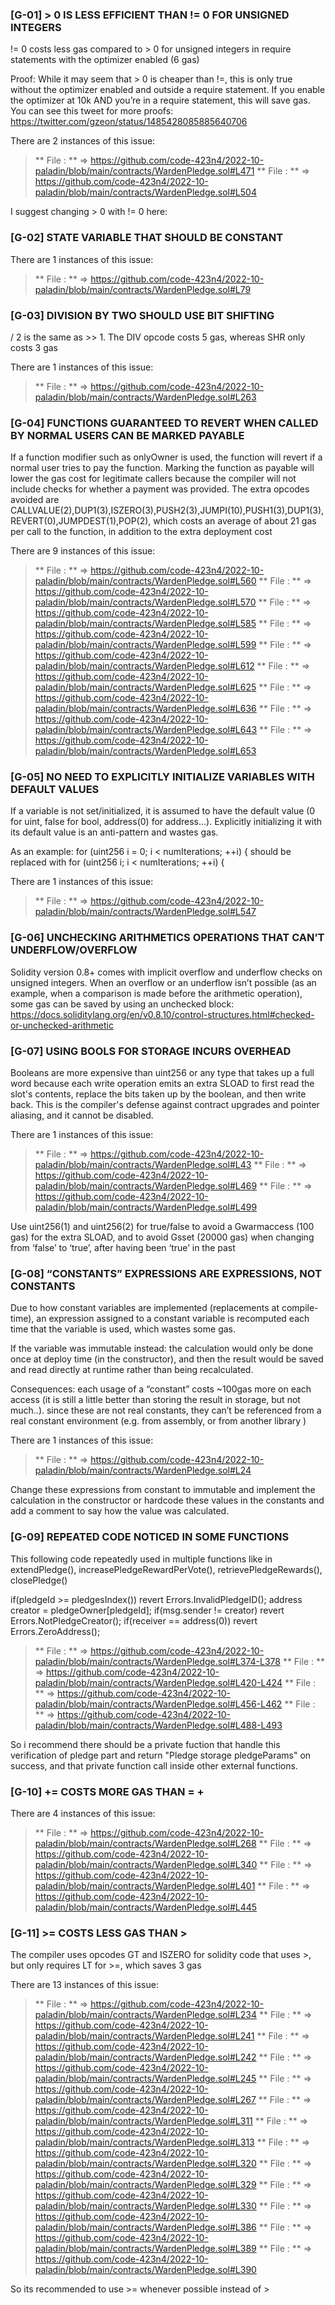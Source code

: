 
### [G-01] > 0 IS LESS EFFICIENT THAN != 0 FOR UNSIGNED INTEGERS 

!= 0 costs less gas compared to > 0 for unsigned integers in require statements with the optimizer enabled (6 gas)

Proof: While it may seem that > 0 is cheaper than !=, this is only true without the optimizer enabled and outside a require statement. If you enable the optimizer at 10k AND you’re in a require statement, this will save gas. You can see this tweet for more proofs: https://twitter.com/gzeon/status/1485428085885640706

There are 2 instances of this issue:
> ** File :  **  => https://github.com/code-423n4/2022-10-paladin/blob/main/contracts/WardenPledge.sol#L471
> ** File :  **  => https://github.com/code-423n4/2022-10-paladin/blob/main/contracts/WardenPledge.sol#L504

I suggest changing > 0 with != 0 here:



### [G-02] STATE VARIABLE THAT SHOULD BE CONSTANT

There are 1 instances of this issue:
> ** File :  **  => https://github.com/code-423n4/2022-10-paladin/blob/main/contracts/WardenPledge.sol#L79


### [G-03] DIVISION BY TWO SHOULD USE BIT SHIFTING
<x> / 2 is the same as <x> >> 1. The DIV opcode costs 5 gas, whereas SHR only costs 3 gas

There are 1 instances of this issue:
> ** File :  **  => https://github.com/code-423n4/2022-10-paladin/blob/main/contracts/WardenPledge.sol#L263



### [G-04] FUNCTIONS GUARANTEED TO REVERT WHEN CALLED BY NORMAL USERS CAN BE MARKED PAYABLE

If a function modifier such as onlyOwner is used, the function will revert if a normal user tries to pay the function. Marking the function as payable will lower the gas cost for legitimate callers because the compiler will not include checks for whether a payment was provided. The extra opcodes avoided are CALLVALUE(2),DUP1(3),ISZERO(3),PUSH2(3),JUMPI(10),PUSH1(3),DUP1(3),REVERT(0),JUMPDEST(1),POP(2), which costs an average of about 21 gas per call to the function, in addition to the extra deployment cost

There are 9 instances of this issue:
> ** File :  **  => https://github.com/code-423n4/2022-10-paladin/blob/main/contracts/WardenPledge.sol#L560
> ** File :  **  => https://github.com/code-423n4/2022-10-paladin/blob/main/contracts/WardenPledge.sol#L570
> ** File :  **  => https://github.com/code-423n4/2022-10-paladin/blob/main/contracts/WardenPledge.sol#L585
> ** File :  **  => https://github.com/code-423n4/2022-10-paladin/blob/main/contracts/WardenPledge.sol#L599
> ** File :  **  => https://github.com/code-423n4/2022-10-paladin/blob/main/contracts/WardenPledge.sol#L612
> ** File :  **  => https://github.com/code-423n4/2022-10-paladin/blob/main/contracts/WardenPledge.sol#L625
> ** File :  **  => https://github.com/code-423n4/2022-10-paladin/blob/main/contracts/WardenPledge.sol#L636
> ** File :  **  => https://github.com/code-423n4/2022-10-paladin/blob/main/contracts/WardenPledge.sol#L643
> ** File :  **  => https://github.com/code-423n4/2022-10-paladin/blob/main/contracts/WardenPledge.sol#L653


### [G-05] NO NEED TO EXPLICITLY INITIALIZE VARIABLES WITH DEFAULT VALUES

If a variable is not set/initialized, it is assumed to have the default value (0 for uint, false for bool, address(0) for address…). Explicitly initializing it with its default value is an anti-pattern and wastes gas.

As an example: for (uint256 i = 0; i < numIterations; ++i) { should be replaced with for (uint256 i; i < numIterations; ++i) {

There are 1 instances of this issue:
> ** File :  **  => https://github.com/code-423n4/2022-10-paladin/blob/main/contracts/WardenPledge.sol#L547





### [G-06] UNCHECKING ARITHMETICS OPERATIONS THAT CAN’T UNDERFLOW/OVERFLOW

Solidity version 0.8+ comes with implicit overflow and underflow checks on unsigned integers. When an overflow or an underflow isn’t possible (as an example, when a comparison is made before the arithmetic operation), some gas can be saved by using an unchecked block: https://docs.soliditylang.org/en/v0.8.10/control-structures.html#checked-or-unchecked-arithmetic




### [G-07] USING BOOLS FOR STORAGE INCURS OVERHEAD

Booleans are more expensive than uint256 or any type that takes up a full word because each write operation emits an extra SLOAD to first read the slot's contents, replace the bits taken up by the boolean, and then write back. This is the compiler's defense against contract upgrades and pointer aliasing, and it cannot be disabled.

There are 1 instances of this issue:
> ** File :  **  => https://github.com/code-423n4/2022-10-paladin/blob/main/contracts/WardenPledge.sol#L43
> ** File :  **  => https://github.com/code-423n4/2022-10-paladin/blob/main/contracts/WardenPledge.sol#L469
> ** File :  **  => https://github.com/code-423n4/2022-10-paladin/blob/main/contracts/WardenPledge.sol#L499

Use uint256(1) and uint256(2) for true/false to avoid a Gwarmaccess (100 gas) for the extra SLOAD, and to avoid Gsset (20000 gas) when changing from ‘false’ to ‘true’, after having been ‘true’ in the past



### [G-08] “CONSTANTS” EXPRESSIONS ARE EXPRESSIONS, NOT CONSTANTS

Due to how constant variables are implemented (replacements at compile-time), an expression assigned to a constant variable is recomputed each time that the variable is used, which wastes some gas.

If the variable was immutable instead: the calculation would only be done once at deploy time (in the constructor), and then the result would be saved and read directly at runtime rather than being recalculated.

Consequences: each usage of a “constant” costs ~100gas more on each access (it is still a little better than storing the result in storage, but not much..). since these are not real constants, they can’t be referenced from a real constant environment (e.g. from assembly, or from another library )

There are 1 instances of this issue:
> ** File :  **  => https://github.com/code-423n4/2022-10-paladin/blob/main/contracts/WardenPledge.sol#L24

Change these expressions from constant to immutable and implement the calculation in the constructor or hardcode these values in the constants and add a comment to say how the value was calculated.


### [G-09] REPEATED CODE NOTICED IN SOME FUNCTIONS

This following code repeatedly used in multiple functions like in extendPledge(), increasePledgeRewardPerVote(), retrievePledgeRewards(), closePledge()

if(pledgeId >= pledgesIndex()) revert Errors.InvalidPledgeID();
        address creator = pledgeOwner[pledgeId];
        if(msg.sender != creator) revert Errors.NotPledgeCreator();
        if(receiver == address(0)) revert Errors.ZeroAddress();

> ** File :  **  => https://github.com/code-423n4/2022-10-paladin/blob/main/contracts/WardenPledge.sol#L374-L378
> ** File :  **  => https://github.com/code-423n4/2022-10-paladin/blob/main/contracts/WardenPledge.sol#L420-L424
> ** File :  **  => https://github.com/code-423n4/2022-10-paladin/blob/main/contracts/WardenPledge.sol#L456-L462
> ** File :  **  => https://github.com/code-423n4/2022-10-paladin/blob/main/contracts/WardenPledge.sol#L488-L493

So i recommend there should be a private fuction that handle this verification of pledge part and return "Pledge storage pledgeParams" on success, and that private function call inside other external functions. 



### [G-10] <x> += <y> COSTS MORE GAS THAN <x> = <x> + <y> 

There are 4 instances of this issue:
> ** File :  **  => https://github.com/code-423n4/2022-10-paladin/blob/main/contracts/WardenPledge.sol#L268
> ** File :  **  => https://github.com/code-423n4/2022-10-paladin/blob/main/contracts/WardenPledge.sol#L340
> ** File :  **  => https://github.com/code-423n4/2022-10-paladin/blob/main/contracts/WardenPledge.sol#L401
> ** File :  **  => https://github.com/code-423n4/2022-10-paladin/blob/main/contracts/WardenPledge.sol#L445


### [G-11] >= COSTS LESS GAS THAN >

The compiler uses opcodes GT and ISZERO for solidity code that uses >, but only requires LT for >=, which saves 3 gas

There are 13 instances of this issue:
> ** File :  **  => https://github.com/code-423n4/2022-10-paladin/blob/main/contracts/WardenPledge.sol#L234
> ** File :  **  => https://github.com/code-423n4/2022-10-paladin/blob/main/contracts/WardenPledge.sol#L241
> ** File :  **  => https://github.com/code-423n4/2022-10-paladin/blob/main/contracts/WardenPledge.sol#L242
> ** File :  **  => https://github.com/code-423n4/2022-10-paladin/blob/main/contracts/WardenPledge.sol#L245
> ** File :  **  => https://github.com/code-423n4/2022-10-paladin/blob/main/contracts/WardenPledge.sol#L267
> ** File :  **  => https://github.com/code-423n4/2022-10-paladin/blob/main/contracts/WardenPledge.sol#L311
> ** File :  **  => https://github.com/code-423n4/2022-10-paladin/blob/main/contracts/WardenPledge.sol#L313
> ** File :  **  => https://github.com/code-423n4/2022-10-paladin/blob/main/contracts/WardenPledge.sol#L320
> ** File :  **  => https://github.com/code-423n4/2022-10-paladin/blob/main/contracts/WardenPledge.sol#L329
> ** File :  **  => https://github.com/code-423n4/2022-10-paladin/blob/main/contracts/WardenPledge.sol#L330
> ** File :  **  => https://github.com/code-423n4/2022-10-paladin/blob/main/contracts/WardenPledge.sol#L386
> ** File :  **  => https://github.com/code-423n4/2022-10-paladin/blob/main/contracts/WardenPledge.sol#L389
> ** File :  **  => https://github.com/code-423n4/2022-10-paladin/blob/main/contracts/WardenPledge.sol#L390

So its recommended to use >= whenever possible instead of >


